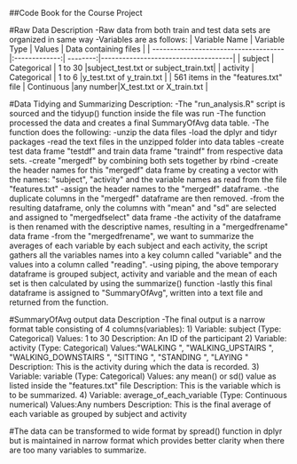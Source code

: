##Code Book for the Course Project

#Raw Data Description
-Raw data from both train and test data sets are organized in same way
-Variables are as follows:
| Variable Name 		       | Variable Type | Values   | Data containing files               |
| -------------------------------------|:-------------:| --------:|-------------------------------------|
| subject       	               | Categorical   | 1 to 30  |subject_test.txt or subject_train.txt|
| activity      	               | Categorical   |  1 to 6  |y_test.txt of y_train.txt            |
| 561 items in the "features.txt" file | Continuous    |any number|X_test.txt or X_train.txt            |


#Data Tidying and Summarizing Description:
-The "run_analysis.R" script is sourced and the tidyup() function inside the file was run
-The function processed the data and creates a final SummaryOfAvg data table.
-The function does the following:
	-unzip the data files
	-load the dplyr and tidyr packages
	-read the text files in the unzipped folder into data tables
	-create test data frame "testdf" and train data frame "traindf" from respective data sets.
	-create "mergedf" by combining both sets together by rbind
	-create the header names for this "mergedf" data frame by creating a vector with the names:
		"subject", "activity" and the variable names as read from the file "features.txt"
	-assign the header names to the "mergedf" dataframe.
	-the duplicate columns in the "mergedf" dataframe are then removed.
	-from the resulting dataframe, only the columns with "mean" and "sd" are selected and assigned to "mergedfselect" data frame
	-the activity of the dataframe is then renamed with the descriptive names, resulting in a "mergedfrename" data frame
	-from the "mergedfrename", we want to summarize the averages of each variable by each subject and each activity, the script gathers all the variables names into a key column called "variable" and the values into a column called "reading".
	-using piping, the above temporary dataframe is grouped subject, activity and variable and the mean of each  set is then calculated by using the summarize() function
	-lastly this final dataframe is assigned to "SummaryOfAvg", written into a text file and returned from the function.

#SummaryOfAvg output data Description
-The final output is a narrow format table consisting of 4 columns(variables):
	1) Variable: subject (Type: Categorical)
		Values: 1 to 30
		Description: An ID of the participant
	2) Variable: activity (Type: Categorical)
		Values:"WALKING
", "WALKING_UPSTAIRS
", "WALKING_DOWNSTAIRS
", "SITTING
", "STANDING
", "LAYING
"
		Description: This is the activity during which the data is recorded.
	3) Variable: variable (Type: Categorical)
		Values: any mean() or sd() value as listed inside the "features.txt" file
		Description: This is the variable which is to be summarized.
	4) Variable: average_of_each_variable (Type: Continuous numerical)
		Values:Any numbers
		Description: This is the final average of each variable as grouped by subject and activity

#The data can be transformed to wide format by spread() function in dplyr but is maintained in narrow format which provides better clarity when there are too many variables to summarize.